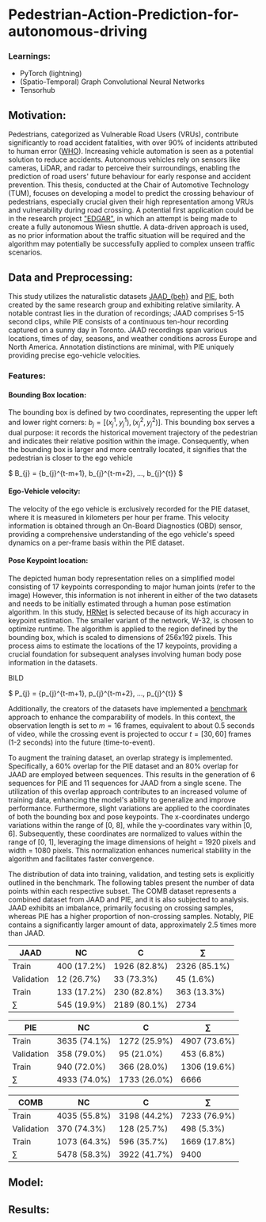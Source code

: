 # Pedestrian-Action-Prediction-for-autonomous-driving

### Learnings:
 - PyTorch (lightning)
 - (Spatio-Temporal) Graph Convolutional Neural Networks
 - Tensorhub
 
## Motivation:

Pedestrians, categorized as Vulnerable Road Users (VRUs), contribute significantly to road accident fatalities, with over 90\% of incidents attributed to human error ([WHO](https://www.who.int/health-topics/road-safety#tab=tab_1)).
Increasing vehicle automation is seen as a potential solution to reduce accidents.
Autonomous vehicles rely on sensors like cameras, LiDAR, and radar to perceive their surroundings, enabling the prediction of road users' future behaviour for early response and accident prevention.
This thesis, conducted at the Chair of Automotive Technology (TUM), focuses on developing a model to predict the crossing behaviour of pedestrians, especially crucial given their high representation among VRUs and vulnerability during road crossing.
A potential first application could be in the research project ["EDGAR"](https://www.mos.ed.tum.de/ftm/forschungsfelder/team-av-perception/edgar/), in which an attempt is being made to create a fully autonomous Wiesn shuttle.
A data-driven approach is used, as no prior information about the traffic situation will be required and the algorithm may potentially be successfully applied to complex unseen traffic scenarios.

## Data and Preprocessing:

This study utilizes the naturalistic datasets [JAAD_{beh}](https://data.nvision2.eecs.yorku.ca/JAAD_dataset/) and [PIE](https://data.nvision2.eecs.yorku.ca/PIE_dataset/), both created by the same research group and exhibiting relative similarity. 
A notable contrast lies in the duration of recordings; JAAD comprises 5-15 second clips, while PIE consists of a continuous ten-hour recording captured on a sunny day in Toronto. 
JAAD recordings span various locations, times of day, seasons, and weather conditions across Europe and North America.
Annotation distinctions are minimal, with PIE uniquely providing precise ego-vehicle velocities. 

### Features:
#### Bounding Box location:
The bounding box is defined by two coordinates, representing the upper left and lower right corners: $b_{j} = [(x_{j}^{1}, y_{j}^{1}), (x_{j}^{2}, y_{j}^{2})]$.
This bounding box serves a dual purpose: it records the historical movement trajectory of the pedestrian and indicates their relative position within the image.
Consequently, when the bounding box is larger and more centrally located, it signifies that the pedestrian is closer to the ego vehicle

$ B_{j} = {b_{j}^{t-m+1}, b_{j}^{t-m+2}, ..., b_{j}^{t}} $

#### Ego-Vehicle velocity:
The velocity of the ego vehicle is exclusively recorded for the PIE dataset, where it is measured in kilometers per hour per frame. 
This velocity information is obtained through an On-Board Diagnostics (OBD) sensor, providing a comprehensive understanding of the ego vehicle's speed dynamics on a per-frame basis within the PIE dataset.

#### Pose Keypoint location:
The depicted human body representation relies on a simplified model consisting of 17 keypoints corresponding to major human joints (refer to the image)
However, this information is not inherent in either of the two datasets and needs to be initially estimated through a human pose estimation algorithm.
In this study, [HRNet](https://github.com/leoxiaobin/deep-high-resolution-net.pytorch) is selected because of its high accuracy in keypoint estimation.
The smaller variant of the network, W-32, is chosen to optimize runtime.
The algorithm is applied to the region defined by the bounding box, which is scaled to dimensions of 256x192 pixels.
This process aims to estimate the locations of the 17 keypoints, providing a crucial foundation for subsequent analyses involving human body pose information in the datasets.

BILD

$ P_{j} = {p_{j}^{t-m+1}, p_{j}^{t-m+2}, ..., p_{j}^{t}} $

Additionally, the creators of the datasets have implemented a [benchmark](https://github.com/ykotseruba/PedestrianActionBenchmark) approach to enhance the comparability of models.
In this context, the observation length is set to $m=16$ frames, equivalent to about 0.5 seconds of video, while the crossing event is projected to occur $t = [30, 60]$ frames (1-2 seconds) into the future (time-to-event).

To augment the training dataset, an overlap strategy is implemented. 
Specifically, a 60\% overlap for the PIE dataset and an 80\% overlap for JAAD are employed between sequences. 
This results in the generation of 6 sequences for PIE and 11 sequences for JAAD from a single scene. 
The utilization of this overlap approach contributes to an increased volume of training data, enhancing the model's ability to generalize and improve performance.
Furthermore, slight variations are applied to the coordinates of both the bounding box and pose keypoints.
The x-coordinates undergo variations within the range of [0, 8], while the y-coordinates vary within [0, 6].
Subsequently, these coordinates are normalized to values within the range of [0, 1], leveraging the image dimensions of height = 1920 pixels and width = 1080 pixels.
This normalization enhances numerical stability in the algorithm and facilitates faster convergence.

The distribution of data into training, validation, and testing sets is explicitly outlined in the benchmark.
The following tables present the number of data points within each respective subset. 
The COMB dataset represents a combined dataset from JAAD and PIE, and it is also subjected to analysis.
JAAD exhibits an imbalance, primarily focusing on crossing samples, whereas PIE has a higher proportion of non-crossing samples. 
Notably, PIE contains a significantly larger amount of data, approximately 2.5 times more than JAAD.

JAAD      			|  NC				|  C				| $\sum$			
-------------------------	| -------------------------	| -------------------------	| -------------------------	
Train				|  400 (17.2\%)		| 1926 (82.8\%)		| 2326 (85.1\%)		
Validation			|  12 (26.7\%)		| 33 (73.3\%)		| 45 (1.6\%)		
Train				|  133 (17.2\%)		| 230 (82.8\%)		| 363 (13.3\%)		
$\sum$			|  545 (19.9\%)		| 2189 (80.1\%)		| 2734			

PIE     			|  NC				|  C				| $\sum$
-------------------------	| -------------------------	| -------------------------	| -------------------------
Train				|  3635 (74.1\%)	| 1272 (25.9\%)		| 4907 (73.6\%)
Validation			|  358 (79.0\%)		| 95 (21.0\%)		| 453 (6.8\%)
Train				|  940 (72.0\%)		| 366 (28.0\%)		| 1306 (19.6\%)
$\sum$			|  4933 (74.0\%)	| 1733 (26.0\%)		| 6666

COMB     			|  NC				|  C				| $\sum$
-------------------------	| -------------------------	| -------------------------	| -------------------------
Train				|  4035 (55.8\%)	| 3198 (44.2\%)		| 7233 (76.9\%)
Validation			|  370 (74.3\%)		| 128 (25.7\%)		| 498 (5.3\%)
Train				|  1073 (64.3\%)	| 596 (35.7\%)		| 1669 (17.8\%)
$\sum$			|  5478 (58.3\%)	| 3922 (41.7\%)		| 9400

## Model:


## Results:

